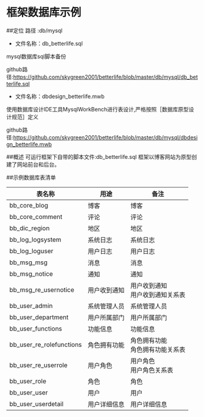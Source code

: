 # 框架数据库示例

##定位
路径    :db/mysql

* 文件名称：db_betterlife.sql

mysql数据库sql脚本备份

github路径:https://github.com/skygreen2001/betterlife/blob/master/db/mysql/db_betterlife.sql

* 文件名称：dbdesign_betterlife.mwb

使用数据库设计IDE工具MysqlWorkBench进行表设计,严格按照［数据库原型设计规范］定义

github路径:https://github.com/skygreen2001/betterlife/blob/master/db/mysql/dbdesign_betterlife.mwb

##概述
   可运行框架下自带的脚本文件:db_betterlife.sql
   框架以博客网站为原型创建了网站前台和后台。


##示例数据库表清单

| 表名称 | 用途 | 备注 |
| -- | -- | -- |
| bb_core_blog | 博客 |	博客|
| bb_core_comment | 评论 | 评论 |
| bb_dic_region | 地区 | 地区 |
| bb_log_logsystem | 系统日志 |	系统日志 |
| bb_log_loguser | 用户日志 | 用户日志 |
| bb_msg_msg | 消息 | 消息 |
| bb_msg_notice | 通知 | 通知 |
| bb_msg_re_usernotice  | 用户收到通知 | 用户收到通知<br/>用户收到通知关系表 |
| bb_user_admin | 系统管理人员 | 系统管理人员 |
| bb_user_department | 用户所属部门 | 用户所属部门 |
| bb_user_functions | 功能信息 | 功能信息 |
| bb_user_re_rolefunctions | 角色拥有功能 | 角色拥有功能<br/>角色拥有功能关系表 |
| bb_user_re_userrole | 用户角色 | 用户角色<br/>用户角色关系表 |
| bb_user_role | 角色 | 角色 |
| bb_user_user | 用户 | 用户 |
| bb_user_userdetail | 用户详细信息 | 用户详细信息 |

